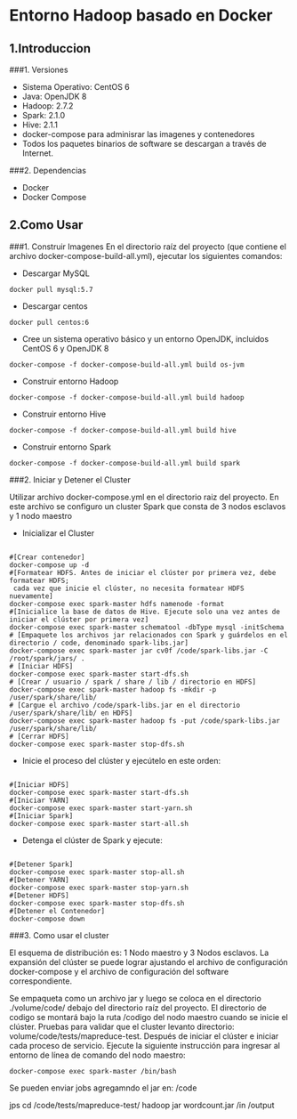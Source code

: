  # Entorno Hadoop basado en Docker

## 1.Introduccion

###1. Versiones

- Sistema Operativo: CentOS 6
- Java: OpenJDK 8
- Hadoop: 2.7.2
- Spark: 2.1.0
- Hive: 2.1.1
- docker-compose para adminisrar las imagenes y contenedores
- Todos los paquetes binarios de software se descargan a través de Internet.

###2. Dependencias

- Docker
- Docker Compose

## 2.Como Usar

###1. Construir Imagenes
En el directorio raíz del proyecto (que contiene el archivo docker-compose-build-all.yml), 
ejecutar los siguientes comandos:	

- Descargar MySQL

`docker pull mysql:5.7`

- Descargar centos 

`docker pull centos:6`

- Cree un sistema operativo básico y un entorno OpenJDK, incluidos CentOS 6 y OpenJDK 8
    
`docker-compose -f docker-compose-build-all.yml build os-jvm`

- Construir entorno Hadoop

`docker-compose -f docker-compose-build-all.yml build hadoop`

- Construir entorno Hive

`docker-compose -f docker-compose-build-all.yml build hive`

- Construir entorno Spark

`docker-compose -f docker-compose-build-all.yml build spark`

###2. Iniciar y Detener el Cluster

Utilizar archivo docker-compose.yml en el directorio raiz del proyecto. 
En este archivo se configuro un cluster Spark que consta de 3 nodos esclavos y 1 nodo maestro 

- Inicializar el Cluster

<pre><code>
#[Crear contenedor]
docker-compose up -d
#[Formatear HDFS. Antes de iniciar el clúster por primera vez, debe formatear HDFS;
 cada vez que inicie el clúster, no necesita formatear HDFS nuevamente]
docker-compose exec spark-master hdfs namenode -format
#[Inicialice la base de datos de Hive. Ejecute solo una vez antes de iniciar el clúster por primera vez]
docker-compose exec spark-master schematool -dbType mysql -initSchema
# [Empaquete los archivos jar relacionados con Spark y guárdelos en el directorio / code, denominado spark-libs.jar]
docker-compose exec spark-master jar cv0f /code/spark-libs.jar -C /root/spark/jars/ .
# [Iniciar HDFS]
docker-compose exec spark-master start-dfs.sh
# [Crear / usuario / spark / share / lib / directorio en HDFS]
docker-compose exec spark-master hadoop fs -mkdir -p /user/spark/share/lib/
# [Cargue el archivo /code/spark-libs.jar en el directorio /user/spark/share/lib/ en HDFS]
docker-compose exec spark-master hadoop fs -put /code/spark-libs.jar /user/spark/share/lib/
# [Cerrar HDFS]
docker-compose exec spark-master stop-dfs.sh
</code></pre>

- Inicie el proceso del clúster y ejecútelo en este orden:

<pre><code>
#[Iniciar HDFS]
docker-compose exec spark-master start-dfs.sh
#[Iniciar YARN]
docker-compose exec spark-master start-yarn.sh
#[Iniciar Spark]
docker-compose exec spark-master start-all.sh
</code></pre>

- Detenga el clúster de Spark y ejecute:

<pre><code>
#[Detener Spark]
docker-compose exec spark-master stop-all.sh
#[Detener YARN]
docker-compose exec spark-master stop-yarn.sh
#[Detener HDFS]
docker-compose exec spark-master stop-dfs.sh
#[Detener el Contenedor]
docker-compose down</code></pre>


###3. Como usar el cluster 

El esquema de distribución es: 1 Nodo maestro y 3 Nodos esclavos.
La expansión del clúster se puede lograr ajustando el archivo de configuración docker-compose y el archivo de configuración del software correspondiente.

Se empaqueta como un archivo jar y luego se coloca en el directorio ./volume/code/ debajo del directorio raíz del proyecto. El directorio de codigo se montará bajo la ruta /codigo del nodo maestro cuando se inicie el clúster.
Pruebas para validar que el cluster levanto directorio: volume/code/tests/mapreduce-test. Después de iniciar el clúster e iniciar cada proceso de servicio. Ejecute la siguiente instrucción para ingresar al entorno de línea de comando del nodo maestro:
<pre><code>docker-compose exec spark-master /bin/bash
</code></pre>

Se pueden enviar jobs agregamndo el jar en: /code 

jps 
cd /code/tests/mapreduce-test/
hadoop jar wordcount.jar /in /output


